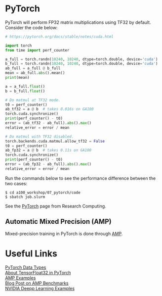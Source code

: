 # PyTorch

PyTorch will perform FP32 matrix multiplications using TF32 by default. Consider the code below:

```python
# https://pytorch.org/docs/stable/notes/cuda.html

import torch
from time import perf_counter

a_full = torch.randn(10240, 10240, dtype=torch.double, device='cuda')
b_full = torch.randn(10240, 10240, dtype=torch.double, device='cuda')
ab_full = a_full @ b_full
mean = ab_full.abs().mean()
print(mean)

a = a_full.float()
b = b_full.float()

# Do matmul at TF32 mode.
t0 = perf_counter()
ab_tf32 = a @ b  # takes 0.016s on GA100
torch.cuda.synchronize()
print(perf_counter() - t0)
error = (ab_tf32 - ab_full).abs().max()
relative_error = error / mean

# Do matmul with TF32 disabled.
torch.backends.cuda.matmul.allow_tf32 = False
t0 = perf_counter()
ab_fp32 = a @ b  # takes 0.11s on GA100
torch.cuda.synchronize()
print(perf_counter() - t0)
error = (ab_fp32 - ab_full).abs().max()
relative_error = error / mean
```

Run the commands below to see the performance difference between the two cases:

```
$ cd a100_workshop/07_pytorch/code
$ sbatch job.slurm
```

See the [PyTorch](https://github.com/PrincetonUniversity/install_pytorch) page from Research Computing.

## Automatic Mixed Precision (AMP)

Mixed-precision training in PyTorch is done through [AMP](https://pytorch.org/docs/stable/amp.html).

# Useful Links

[PyTorch Data Types](https://pytorch.org/docs/stable/tensor_attributes.html)  
[About TensorFloat32 in PyTorch](https://pytorch.org/docs/stable/notes/cuda.html)  
[AMP Examples](https://pytorch.org/docs/stable/notes/amp_examples.html)  
[Blog Post on AMP Benchmarks](https://pytorch.org/blog/accelerating-training-on-nvidia-gpus-with-pytorch-automatic-mixed-precision/)  
[NVIDIA Deepp Learning Examples](https://github.com/NVIDIA/DeepLearningExamples)  
